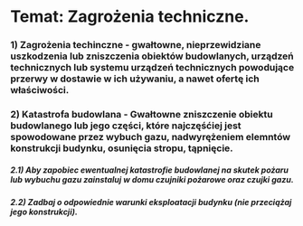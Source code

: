 # Temat: Zagrożenia techniczne.
### 1) Zagrożenia techinczne - gwałtowne, nieprzewidziane uszkodzenia lub zniszczenia obiektów budowlanych, urządzeń technicznych lub systemu urządzeń technicznych powodujące przerwy w dostawie w ich używaniu, a nawet ofertę ich właściwości.
### 2) Katastrofa budowlana - Gwałtowne zniszczenie obiektu budowlanego lub jego części, które najczęśćiej jest spowodowane przez wybuch gazu, nadwyrężeniem elemntów konstrukcji budynku, osunięcia stropu, tąpnięcie.
##### 2.1) Aby zapobiec ewentualnej katastrofie budowlanej na skutek pożaru lub wybuchu gazu zainstaluj w domu czujniki pożarowe oraz czujki gazu.
##### 2.2) Zadbaj o odpowiednie warunki eksploatacji budynku (nie przeciążaj jego konstrukcji).
